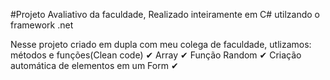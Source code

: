 #Projeto Avaliativo da faculdade, Realizado inteiramente em C# utilzando o framework .net

Nesse projeto criado em dupla com meu colega de faculdade, utlizamos:
  métodos e funções(Clean code) ✔
  Array ✔
  Função Random ✔
  Criação automática de elementos em um Form ✔
